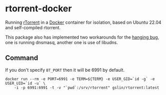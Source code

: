 rtorrent-docker
===============

Running [rTorrent](https://github.com/rakshasa/rtorrent) in a [Docker](https://www.docker.com/) container for isolation, based on Ubuntu 22.04 and self-compiled rtorrent.

This package also has implemented two workarounds for the [hanging bug](https://github.com/rakshasa/rtorrent/issues/180), one is running dnsmasq, another one is use of libudns.

Command
-------

If you don't specify `BT_PORT` then it will be 6991 by default.

    docker run --rm -e PORT=6991 -e TERM=${TERM} -e USER_GID=`id -g` -e USER_UID=`id -u` \
        -i -p 6991:6991 -t -v "`pwd`:/srv/rtorrent" gslin/rtorrent:latest
